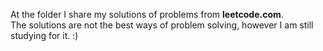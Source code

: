 At the folder I share my solutions of problems from **leetcode.com**.  
The solutions are not the best ways of problem solving, however I am still studying for it. :)
